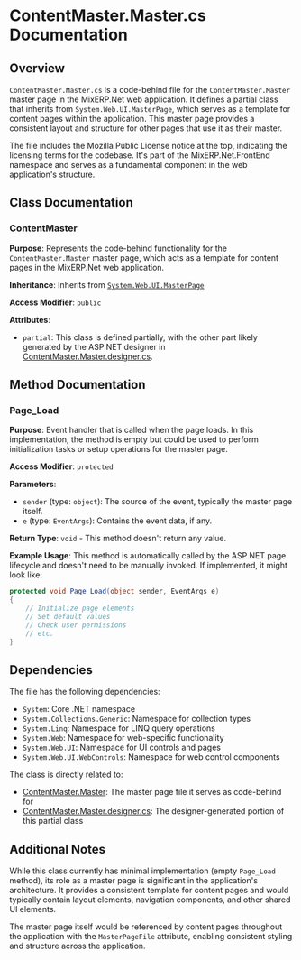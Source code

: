 # ContentMaster.Master.cs Documentation

## Overview

`ContentMaster.Master.cs` is a code-behind file for the `ContentMaster.Master` master page in the MixERP.Net web application. It defines a partial class that inherits from `System.Web.UI.MasterPage`, which serves as a template for content pages within the application. This master page provides a consistent layout and structure for other pages that use it as their master.

The file includes the Mozilla Public License notice at the top, indicating the licensing terms for the codebase. It's part of the MixERP.Net.FrontEnd namespace and serves as a fundamental component in the web application's structure.

## Class Documentation

### ContentMaster

**Purpose**: Represents the code-behind functionality for the `ContentMaster.Master` master page, which acts as a template for content pages in the MixERP.Net web application.

**Inheritance**: Inherits from [`System.Web.UI.MasterPage`](https://learn.microsoft.com/en-us/dotnet/api/system.web.ui.masterpage)

**Access Modifier**: `public`

**Attributes**:
- `partial`: This class is defined partially, with the other part likely generated by the ASP.NET designer in [ContentMaster.Master.designer.cs](ContentMaster.Master.designer.cs).

## Method Documentation

### Page_Load

**Purpose**: Event handler that is called when the page loads. In this implementation, the method is empty but could be used to perform initialization tasks or setup operations for the master page.

**Access Modifier**: `protected`

**Parameters**:
- `sender` (type: `object`): The source of the event, typically the master page itself.
- `e` (type: `EventArgs`): Contains the event data, if any.

**Return Type**: `void` - This method doesn't return any value.

**Example Usage**:
This method is automatically called by the ASP.NET page lifecycle and doesn't need to be manually invoked. If implemented, it might look like:

```csharp
protected void Page_Load(object sender, EventArgs e)
{
    // Initialize page elements
    // Set default values
    // Check user permissions
    // etc.
}
```

## Dependencies

The file has the following dependencies:
- `System`: Core .NET namespace
- `System.Collections.Generic`: Namespace for collection types
- `System.Linq`: Namespace for LINQ query operations
- `System.Web`: Namespace for web-specific functionality
- `System.Web.UI`: Namespace for UI controls and pages
- `System.Web.UI.WebControls`: Namespace for web control components

The class is directly related to:
- [ContentMaster.Master](ContentMaster.Master): The master page file it serves as code-behind for
- [ContentMaster.Master.designer.cs](ContentMaster.Master.designer.cs): The designer-generated portion of this partial class

## Additional Notes

While this class currently has minimal implementation (empty `Page_Load` method), its role as a master page is significant in the application's architecture. It provides a consistent template for content pages and would typically contain layout elements, navigation components, and other shared UI elements.

The master page itself would be referenced by content pages throughout the application with the `MasterPageFile` attribute, enabling consistent styling and structure across the application.